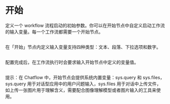 # 开始

定义一个 workflow 流程启动的初始参数。你可以在开始节点中自定义启动工作流的输入变量。每一个工作流都需要一个开始节点。

<figure><img src="https://langgenius.feishu.cn/space/api/box/stream/download/asynccode/?code=ODBkZjc5ZjQxNGQzMmZiNGNkNzRiNmM1Y2FmNDAxMTFfVDBwSkxEOVpVSXF2MmN3MkZVZUVDWW5VeE0yek9QWkxfVG9rZW46WmIzSGJyNVdIb2xodUt4Tm5pVGNQRmdybkVBXzE3MTI1ODU1Mjk6MTcxMjU4OTEyOV9WNA" alt=""><figcaption></figcaption></figure>

在「开始」节点内定义输入变量支持四种类型：文本、段落、下拉选项和数字。

<figure><img src="https://langgenius.feishu.cn/space/api/box/stream/download/asynccode/?code=YzE1NWY3YzA1OTM0YWY5OTk5OWIyZTdmMmIyNWE4MDNfUldUMHhDcXhvOWF5T3hoWGVmR3gwVXJkYVdjNHlVQWxfVG9rZW46VGVUNGIwU3dlb0lSWmt4TVBNbGNnSUwxbkpiXzE3MTI1ODU1NDE6MTcxMjU4OTE0MV9WNA" alt=""><figcaption></figcaption></figure>

配置完成后，在工作流执行时会要求输入开始节点中定义的变量值。

<figure><img src="https://langgenius.feishu.cn/space/api/box/stream/download/asynccode/?code=MjAzNjYwY2FjMjIyNjU0NTlkODE4ZTQwZDk1NDcxODVfNk5Nc1hNb0Z3VzZrbmp1aUpqVThneFlEcm5JdHBjMktfVG9rZW46SDhMUmJhQUN5b2ZvT0l4Zk44NmNqNmpwbnhoXzE3MTI1ODU1NTk6MTcxMjU4OTE1OV9WNA" alt=""><figcaption></figcaption></figure>

提示：在 Chatflow 中，开始节点会提供系统内置变量：sys.query 和 sys.files，sys.query 用于对话型应用中的用户问题输入，sys.files 用于对话中上传文件，如上传一张图片用于理解含义，需要配合图像理解模型或者图片输入的工具来使用。
